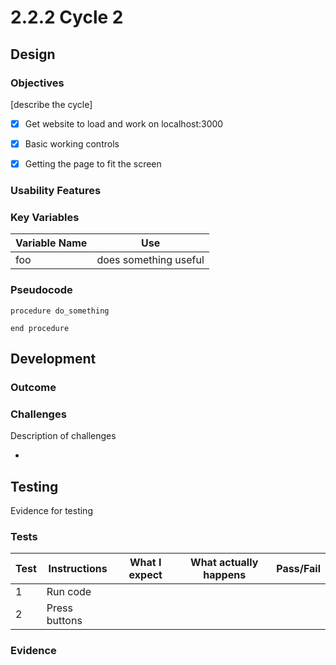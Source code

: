 # 2.2.2 Cycle 2

## Design

### Objectives

\[describe the cycle]

* [x] Get website to load and work on localhost:3000
* [x] Basic working controls
* [x] Getting the page to fit the screen



### Usability Features

### Key Variables

| Variable Name | Use                   |
| ------------- | --------------------- |
| foo           | does something useful |

### Pseudocode

```
procedure do_something
    
end procedure
```

## Development

### Outcome

### Challenges

Description of challenges

*

## Testing

Evidence for testing

### Tests

| Test | Instructions  | What I expect | What actually happens | Pass/Fail |
| ---- | ------------- | ------------- | --------------------- | --------- |
| 1    | Run code      |               |                       |           |
| 2    | Press buttons |               |                       |           |

### Evidence
